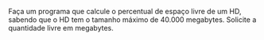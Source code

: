 Faça um programa que calcule o percentual de espaço livre de um HD, sabendo que o HD tem o tamanho máximo de 40.000 megabytes. Solicite a quantidade livre em megabytes.
